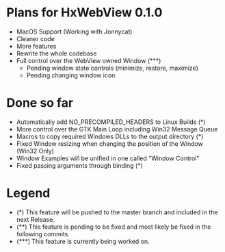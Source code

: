 # Plans for HxWebView 0.1.0

- MacOS Support (Working with Jonnycat)
- Cleaner code
- More features
- Rewrite the whole codebase
- Full control over the WebView owned Window (***)
    - Pending window state controls (minimize, restore, maximize)
    - Pending changing window icon

# Done so far

- Automatically add NO_PRECOMPILED_HEADERS to Linux Builds (*)
- More control over the GTK Main Loop including Win32 Message Queue
- Macros to copy required Windows DLLs to the output directory (*)
- Fixed Window resizing when changing the position of the Window (Win32 Only)
- Window Examples will be unified in one called "Window Control"
- Fixed passing arguments through binding (*)

# Legend

- (*) This feature will be pushed to the master branch and included in the next Release.
- (**) This feature is pending to be fixed and most likely be fixed in the following commits.
- (***) This feature is currently being worked on.